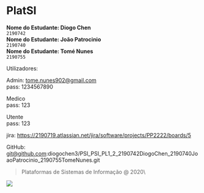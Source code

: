 # PlatSI


**Nome do Estudante: Diogo Chen**\
`2190742`\
**Nome do Estudante: João Patrocinio**\
`2190740`\
**Nome do Estudante: Tomé Nunes**\
`2190755`

Utilizadores:

Admin: tome.nunes902@gmail.com\
pass: 1234567890

Medico\
pass: 123

Utente\
pass: 123


jira: https://2190719.atlassian.net/jira/software/projects/PP2222/boards/5

GitHub: git@github.com:diogochen3/PSI_PSI_PL1_2_2190742DiogoChen_2190740JoaoPatrocinio_2190755TomeNunes.git

> Plataformas de Sistemas de Informação @ 2020\

![](https://www.ipleiria.pt/wp-content/themes/ipleiria/img/logo_ipl_header.png)
